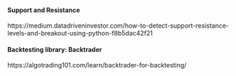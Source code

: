 <h4>Support and Resistance</h4>
https://medium.datadriveninvestor.com/how-to-detect-support-resistance-levels-and-breakout-using-python-f8b5dac42f21

<h4>Backtesting library: Backtrader</h4>
https://algotrading101.com/learn/backtrader-for-backtesting/
